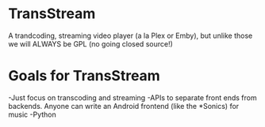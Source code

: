 # TransStream
A trandcoding, streaming video player (a la Plex or Emby), but unlike those we will ALWAYS be GPL (no going closed source!)

# Goals for TransStream

-Just focus on transcoding and streaming
-APIs to separate front ends from backends. Anyone can write an Android frontend (like the *Sonics) for music
-Python
